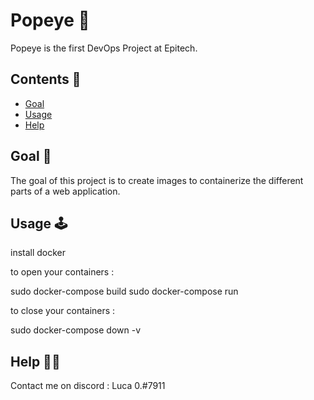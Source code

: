 # Popeye  🐳

Popeye is the first DevOps Project at Epitech.

## Contents 📌

 - [Goal](https://github.com/Thorf1nn/my_runner#goal-)
 - [Usage](https://github.com/Thorf1nn/my_runner#usage-)
 - [Help](https://github.com/Thorf1nn/my_runner#help-)


## Goal 🎯

The goal of this project is to create images to containerize the different parts of a web application.

## Usage 🕹

install docker

to open your containers : 

sudo docker-compose build
sudo docker-compose run

to close your containers :

sudo docker-compose down -v

## Help 👋🏻

Contact me on discord : Luca 0.#7911

